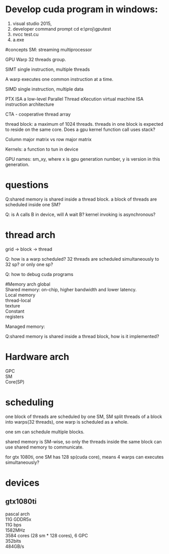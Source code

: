 

# Develop cuda program in windows:
1) visual studio 2015, 
2) developer command prompt
   cd e:\proj\gputest
3) nvcc test.cu
4) a.exe


#concepts
SM: streaming multiprocessor

GPU
Warp  32 threads group.

SIMT  single instruction, multiple threads

A warp executes one common instruction at a time.

SIMD  single instruction, multiple data

PTX ISA
a low-level Parallel Thread eXecution virtual machine 
ISA instruction architecture

CTA - cooperative thread array

thread block: a maximum of 1024 threads. threads in one block is expected to reside on the same core.
Does a gpu kernel function call uses stack?

Column major matrix vs row major matrix

Kernels: a function to tun in device

GPU names: sm_xy, where x is gpu generation number, y is version in this generation.

# questions
Q:shared memory is shared inside a thread block. a block of threads are scheduled inside one SM?

Q: is A calls B in device, will A wait B? kernel invoking is asynchronous?
# thread arch
 grid -> block -> thread

Q: how is a warp scheduled? 32 threads are scheduled simultaneously to 32 sp? or only one sp?


Q: how to debug cuda programs

#Memory arch
 global  
 Shared memory: on-chip, higher bandwidth and lower latency.  
 Local memory  
 thread-local  
 texture  
 Constant  
 registers  

  Managed memory:   

Q:shared memory is shared inside a thread block, how is it implemented?
# Hardware arch
 GPC   
 SM  
 Core(SP)  

# scheduling

one block of threads are scheduled by one SM, SM split threads of
a block into warps(32 threads), one warp is scheduled as a whole.

one sm can schedule multiple blocks.

shared memory is SM-wise, so only the threads inside the same block 
can use shared memory to communicate.

for gtx 1080ti, one SM has 128 sp(cuda core), means 4 warps can 
executes simultaneously?


# devices
## gtx1080ti
pascal arch  
11G GDDR5x  
11G bps  
1582MHz  
3584 cores (28 sm * 128 cores), 6 GPC  
352bits  
484GB/s  
